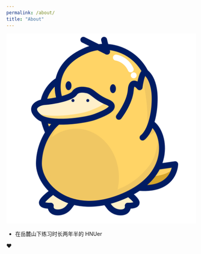 ```yaml
---
permalink: /about/
title: "About"
---
```

![alt text](../assets/images/psyduck_screech_icon.png)

- 在岳麓山下练习时长两年半的 HNUer 

:heart: